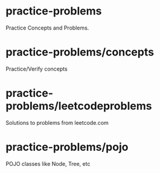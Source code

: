 # practice-problems
Practice Concepts and Problems.

# practice-problems/concepts
Practice/Verify concepts

# practice-problems/leetcodeproblems
Solutions to problems from leetcode.com

# practice-problems/pojo
POJO classes like Node, Tree, etc
